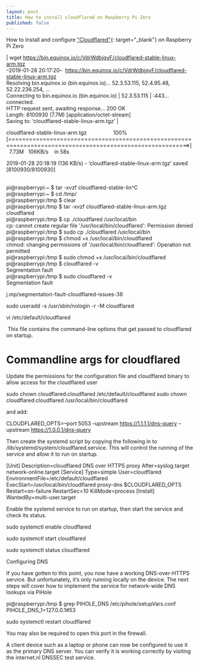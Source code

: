 ```yaml
---
layout: post
title: How to install cloudflared on Raspberry Pi Zero
published: false
---
```


How to Install and configure ["Cloudflared"](j.mp/dns-over-https){: target="_blank"} on Raspberry Pi Zero

| wget https://bin.equinox.io/c/VdrWdbjqyF/cloudflared-stable-linux-arm.tgz<br>–2019-01-28 20:17:20– &nbsp;https://bin.equinox.io/c/VdrWdbjqyF/cloudflared-stable-linux-arm.tgz<br>Resolving bin.equinox.io (bin.equinox.io)… 52.3.53.115, 52.4.95.48, 52.22.236.254, …<br>Connecting to bin.equinox.io (bin.equinox.io) | 52.3.53.115 | :443… connected.<br>HTTP request sent, awaiting response… 200 OK<br>Length: 8100930 (7.7M) [application/octet-stream]<br>Saving to: ‘cloudflared-stable-linux-arm.tgz’ |

cloudflared-stable-linux-arm.tgz &nbsp; &nbsp; &nbsp; &nbsp; &nbsp; &nbsp; &nbsp; &nbsp; &nbsp;100%[==========================================================================================================&gt;] &nbsp; 7.73M &nbsp; 106KB/s &nbsp; &nbsp;in 58s

2019-01-28 20:18:19 (136 KB/s) - ‘cloudflared-stable-linux-arm.tgz’ saved [8100930/8100930]<br>&nbsp;

pi@raspberrypi:~ $ tar -xvzf cloudflared-stable-lin^C<br>pi@raspberrypi:~ $ cd /tmp/<br>pi@raspberrypi:/tmp $ clear<br>pi@raspberrypi:/tmp $ tar -xvzf cloudflared-stable-linux-arm.tgz<br>cloudflared<br>pi@raspberrypi:/tmp $ cp ./cloudflared /usr/local/bin<br>cp: cannot create regular file '/usr/local/bin/cloudflared': Permission denied<br>pi@raspberrypi:/tmp $ sudo cp ./cloudflared /usr/local/bin<br>pi@raspberrypi:/tmp $ chmod +x /usr/local/bin/cloudflared<br>chmod: changing permissions of '/usr/local/bin/cloudflared': Operation not permitted<br>pi@raspberrypi:/tmp $ sudo chmod +x /usr/local/bin/cloudflared<br>pi@raspberrypi:/tmp $ cloudflared -v<br>Segmentation fault<br>pi@raspberrypi:/tmp $ sudo cloudflared -v<br>Segmentation fault

j.mp/segmentation-fault-cloudflared-issues-38

sudo useradd -s /usr/sbin/nologin -r -M cloudflared

vi /etc/default/cloudflared

&nbsp;This file contains the command-line options that get passed to cloudflared on startup.

# Commandline args for cloudflared

Update the permissions for the configuration file and cloudflared binary to allow access for the cloudflared user

sudo chown cloudflared:cloudflared /etc/default/cloudflared sudo chown cloudflared:cloudflared /usr/local/bin/cloudflared

and add:

CLOUDFLARED\_OPTS=–port 5053 –upstream https://1.1.1.1/dns-query –upstream https://1.0.0.1/dns-query

Then create the systemd script by copying the following in to /lib/systemd/system/cloudflared.service. This will control the running of the service and allow it to run on startup.

[Unit] Description=cloudflared DNS over HTTPS proxy After=syslog.target network-online.target [Service] Type=simple User=cloudflared EnvironmentFile=/etc/default/cloudflared ExecStart=/usr/local/bin/cloudflared proxy-dns $CLOUDFLARED\_OPTS Restart=on-failure RestartSec=10 KillMode=process [Install] WantedBy=multi-user.target

Enable the systemd service to run on startup, then start the service and check its status.

sudo systemctl enable cloudflared

sudo systemctl start cloudflared

sudo systemctl status cloudflared

Configuring DNS

If you have gotten to this point, you now have a working DNS-over-HTTPS service. But unfortunately, it’s only running locally on the device. The next steps will cover how to implement the service for network-wide DNS lookups via PiHole

pi@raspberrypi:/tmp $ grep PIHOLE\_DNS /etc/pihole/setupVars.conf<br>PIHOLE\_DNS\_1=127.0.0.1#53

sudo systemctl restart cloudflared

You may also be required to open this port in the firewall.

A client device such as a laptop or phone can now be configured to use it as the primary DNS server. You can verify it is working correctly by visiting the internet.nl DNSSEC test service.